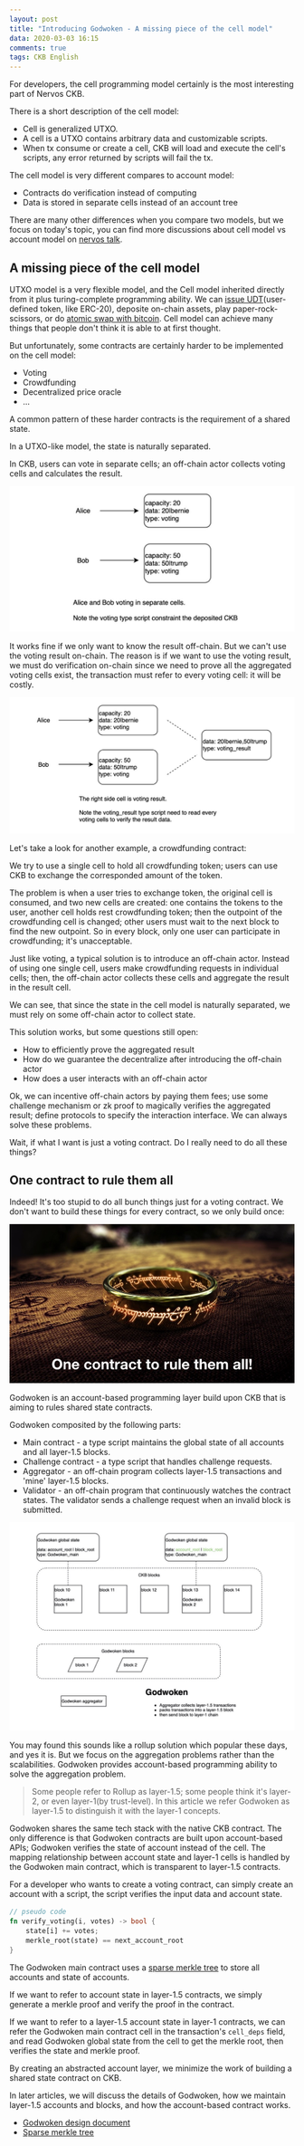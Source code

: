 ```yaml
---
layout: post
title: "Introducing Godwoken - A missing piece of the cell model"
data: 2020-03-03 16:15
comments: true
tags: CKB English
---
```


For developers, the cell programming model certainly is the most interesting part of Nervos CKB.

There is a short description of the cell model:

* Cell is generalized UTXO.
* A cell is a UTXO contains arbitrary data and customizable scripts.
* When tx consume or create a cell, CKB will load and execute the cell's scripts, any error returned by scripts will fail the tx.

The cell model is very different compares to account model:

* Contracts do verification instead of computing
* Data is stored in separate cells instead of an account tree

There are many other differences when you compare two models, but we focus on today's topic, you can find more discussions about cell model vs account model on [nervos talk].

## A missing piece of the cell model

UTXO model is a very flexible model, and the Cell model inherited directly from it plus turing-complete programming ability. We can [issue UDT](https://talk.nervos.org/t/rfc-simple-udt-draft-spec/4333)(user-defined token, like ERC-20), deposite on-chain assets, play paper-rock-scissors, or do [atomic swap with bitcoin](https://talk.nervos.org/t/summa-bitcoin-spv-utils/4162). Cell model can achieve many things that people don't think it is able to at first thought.

But unfortunately, some contracts are certainly harder to be implemented on the cell model:

* Voting
* Crowdfunding
* Decentralized price oracle
* ...

A common pattern of these harder contracts is the requirement of a shared state.

In a UTXO-like model, the state is naturally separated.

In CKB, users can vote in separate cells; an off-chain actor collects voting cells and calculates the result.

![voting in separate cells](/assets/images/godwoken1/voting.jpg)

It works fine if we only want to know the result off-chain. But we can't use the voting result on-chain. The reason is if we want to use the voting result, we must do verification on-chain since we need to prove all the aggregated voting cells exist, the transaction must refer to every voting cell: it will be costly.

![voting result](/assets/images/godwoken1/voting_result.jpg)

Let's take a look for another example, a crowdfunding contract:

We try to use a single cell to hold all crowdfunding token; users can use CKB to exchange the corresponded amount of the token.

The problem is when a user tries to exchange token, the original cell is consumed, and two new cells are created: one contains the tokens to the user, another cell holds rest crowdfunding token; then the outpoint of the crowdfunding cell is changed; other users must wait to the next block to find the new outpoint. So in every block, only one user can participate in crowdfunding; it's unacceptable.

Just like voting, a typical solution is to introduce an off-chain actor. Instead of using one single cell, users make crowdfunding requests in individual cells; then, the off-chain actor collects these cells and aggregate the result in the result cell.

We can see, that since the state in the cell model is naturally separated, we must rely on some off-chain actor to collect state.

This solution works, but some questions still open:

* How to efficiently prove the aggregated result
* How do we guarantee the decentralize after introducing the off-chain actor
* How does a user interacts with an off-chain actor

Ok, we can incentive off-chain actors by paying them fees; use some challenge mechanism or zk proof to magically verifies the aggregated result; define protocols to specify the interaction interface. We can always solve these problems.

Wait, if what I want is just a voting contract. Do I really need to do all these things?

## One contract to rule them all

Indeed! It's too stupid to do all bunch things just for a voting contract. We don't want to build these things for every contract, so we only build once:

![One contract to rule them all](/assets/images/godwoken1/one-contract-to-rule-them-all.jpg)

Godwoken is an account-based programming layer build upon CKB that is aiming to rules shared state contracts.

Godwoken composited by the following parts:

* Main contract - a type script maintains the global state of all accounts and all layer-1.5 blocks.
* Challenge contract - a type script that handles challenge requests.
* Aggregator - an off-chain program collects layer-1.5 transactions and 'mine' layer-1.5 blocks.
* Validator - an off-chain program that continuously watches the contract states. The validator sends a challenge request when an invalid block is submitted.

![Godwoken components](/assets/images/godwoken1/godwoken-components.jpg)

You may found this sounds like a rollup solution which popular these days, and yes it is. But we focus on the aggregation problems rather than the scalabilities. Godwoken provides account-based programming ability to solve the aggregation problem.

> Some people refer to Rollup as layer-1.5; some people think it's layer-2, or even layer-1(by trust-level). In this article we refer Godwoken as layer-1.5 to distinguish it with the layer-1 concepts.

Godwoken shares the same tech stack with the native CKB contract. The only difference is that Godwoken contracts are built upon account-based APIs; Godwoken verifies the state of account instead of the cell. The mapping relationship between account state and layer-1 cells is handled by the Godwoken main contract, which is transparent to layer-1.5 contracts.

For a developer who wants to create a voting contract, can simply create an account with a script, the script verifies the input data and account state.

``` rust
// pseudo code
fn verify_voting(i, votes) -> bool {
    state[i] += votes;
    merkle_root(state) == next_account_root
}
```

The Godwoken main contract uses a [sparse merkle tree] to store all accounts and state of accounts.

If we want to refer to account state in layer-1.5 contracts, we simply generate a merkle proof and verify the proof in the contract.

If we want to refer to a layer-1.5 account state in layer-1 contracts, we can refer the Godwoken main contract cell in the transaction's `cell_deps` field, and read Godwoken global state from the cell to get the merkle root, then verifies the state and merkle proof.

By creating an abstracted account layer, we minimize the work of building a shared state contract on CKB.

In later articles, we will discuss the details of Godwoken, how we maintain layer-1.5 accounts and blocks, and how the account-based contract works.

* [Godwoken design document](https://github.com/jjyr/godwoken-original/blob/master/docs/design.md)
* [Sparse merkle tree](https://justjjy.com/An-optimized-compact-sparse-merkle-tree)

[merkle mountain range]: https://github.com/nervosnetwork/merkle-mountain-range "merkle mountain range"
[sparse merkle tree]: https://github.com/jjyr/sparse-merkle-tree "sparse merkle tree"
[nervos talk]: https://talk.nervos.org "nervos talk forum"
